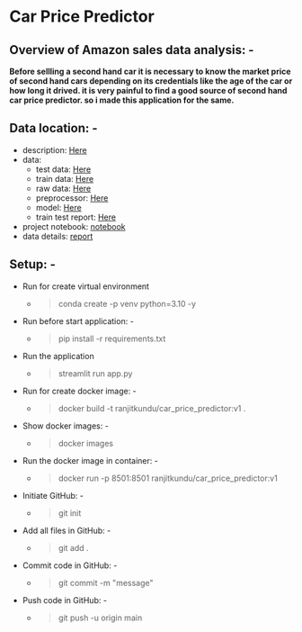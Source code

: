 # Car Price Predictor

## Overview of Amazon sales data analysis: -  
**Before sellling a second hand car it is necessary to know the market price of second hand cars depending on its credentials like the age of the car or how long it drived. it is very painful to find a good source of second hand car price predictor. so i made this application for the same.**

## Data location: -  
- description: [Here](data\EDA.ipynb)  
- data:
  - test data: [Here](artifacts\test.csv)
  - train data: [Here](artifacts\train.csv)
  - raw data: [Here](artifacts/raw_data.csv)
  - preprocessor: [Here](artifacts\preprocessor.pkl)
  - model: [Here](artifacts\model.pkl)
  - train test report: [Here](artifacts\training_report.csv)
- project notebook: [notebook](data\EDA.ipynb)  
- data details: [report](data/report.html)  


## Setup: -
  - Run for create virtual environment
    - > conda create -p venv python=3.10 -y
  - Run before start application: -
    - > pip install -r requirements.txt
  - Run the application
    - > streamlit run app.py
  - Run for create docker image: -
    - > docker build -t ranjitkundu/car_price_predictor:v1 .
  - Show docker images: -
    - > docker images
  - Run the docker image in container: - 
    - > docker run -p 8501:8501 ranjitkundu/car_price_predictor:v1
  - Initiate GitHub: -
    - > git init
  - Add all files in GitHub: -
    - > git add .
  - Commit code in GitHub: -
    - > git commit -m "message"
  - Push code in GitHub: -
    - > git push -u origin main